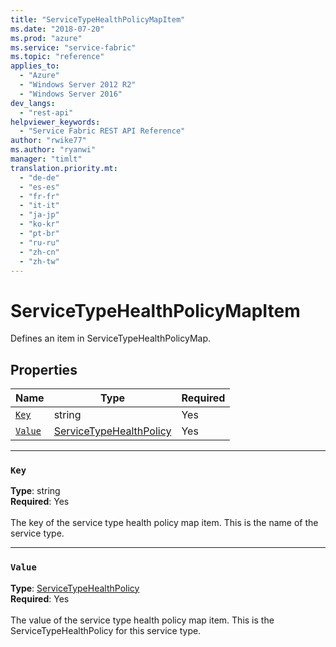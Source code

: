 ```yaml
---
title: "ServiceTypeHealthPolicyMapItem"
ms.date: "2018-07-20"
ms.prod: "azure"
ms.service: "service-fabric"
ms.topic: "reference"
applies_to: 
  - "Azure"
  - "Windows Server 2012 R2"
  - "Windows Server 2016"
dev_langs: 
  - "rest-api"
helpviewer_keywords: 
  - "Service Fabric REST API Reference"
author: "rwike77"
ms.author: "ryanwi"
manager: "timlt"
translation.priority.mt: 
  - "de-de"
  - "es-es"
  - "fr-fr"
  - "it-it"
  - "ja-jp"
  - "ko-kr"
  - "pt-br"
  - "ru-ru"
  - "zh-cn"
  - "zh-tw"
---
```

# ServiceTypeHealthPolicyMapItem

Defines an item in ServiceTypeHealthPolicyMap.


## Properties
| Name | Type | Required |
| --- | --- | --- |
| [`Key`](#key) | string | Yes |
| [`Value`](#value) | [ServiceTypeHealthPolicy](sfclient-model-servicetypehealthpolicy.md) | Yes |

____
### `Key`
__Type__: string <br/>
__Required__: Yes<br/>
<br/>
The key of the service type health policy map item. This is the name of the service type.

____
### `Value`
__Type__: [ServiceTypeHealthPolicy](sfclient-model-servicetypehealthpolicy.md) <br/>
__Required__: Yes<br/>
<br/>
The value of the service type health policy map item. This is the ServiceTypeHealthPolicy for this service type.
